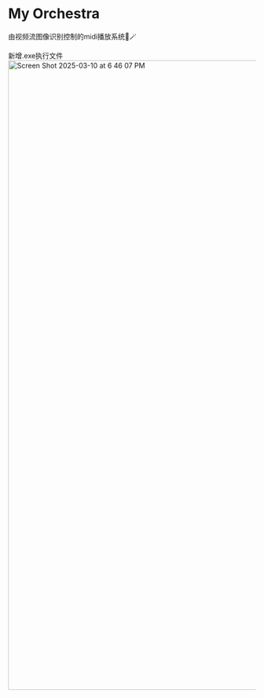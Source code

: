 # My Orchestra
由视频流图像识别控制的midi播放系统🤏🪄

新增.exe执行文件
<img width="1280" alt="Screen Shot 2025-03-10 at 6 46 07 PM" src="https://github.com/user-attachments/assets/9f3439c8-0480-4b59-bcaf-55868248756d" />



